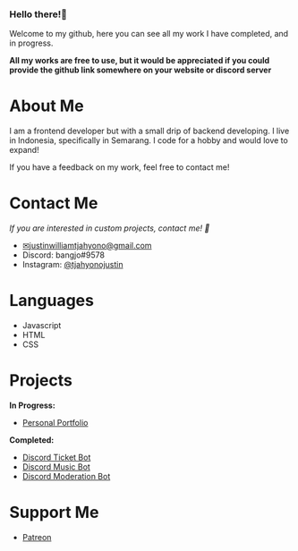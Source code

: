 ### Hello there!👋
		
Welcome to my github, here you can see all my work I have completed, and in progress. 



**All my works are free to use, but it would be appreciated if you could provide the github link somewhere on your website or discord server**

# About Me
I am a frontend developer but with a small drip of backend developing. I live in Indonesia, specifically in Semarang. I code for a hobby and would love to expand!

If you have a feedback on my work, feel free to contact me!

# Contact Me

*If you are interested in custom projects, contact me! 👀*
- [✉justinwilliamtjahyono@gmail.com](mailto:justinwilliamtjahyono@gmail.com)
- Discord: bangjo#9578
- Instagram: [@tjahyonojustin](https://www.instagram.com/tjahyonojustin/)


# Languages 

- Javascript 
- HTML
- CSS

# Projects

**In Progress:**
- [Personal Portfolio](https://github.com/Justingaming303/portfolio)

**Completed:**
- [Discord Ticket Bot](https://github.com/Justingaming303/ticket-bot)
- [Discord Music Bot](https://github.com/Justingaming303/music-bot)
- [Discord Moderation Bot](https://github.com/Justingaming303/moderation-bot)

# Support Me

- [Patreon](https://www.patreon.com/its_bangjo)
